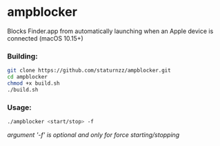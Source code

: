 # ampblocker
 Blocks Finder.app from automatically launching when an Apple device is connected (macOS 10.15+)
 
 ### Building:
 ```bash
 git clone https://github.com/staturnzz/ampblocker.git
 cd ampblocker
 chmod +x build.sh
 ./build.sh
 ```
 
 
 ### Usage:
 ```bash
 ./ampblocker <start/stop> -f
 ```
 *argument '-f' is optional and only for force starting/stopping*
